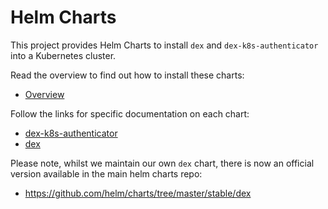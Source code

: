 # Helm Charts

This project provides Helm Charts to install `dex` and `dex-k8s-authenticator` into a Kubernetes cluster.

Read the overview to find out how to install these charts:

- [Overview](../charts)

Follow the links for specific documentation on each chart:
- [dex-k8s-authenticator](../charts/dex-k8s-authenticator)
- [dex](../charts/dex)


Please note, whilst we maintain our own `dex` chart, there is now an official version available in the main helm charts repo:

- https://github.com/helm/charts/tree/master/stable/dex

